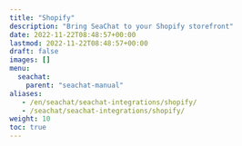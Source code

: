 ```yaml
---
title: "Shopify"
description: "Bring SeaChat to your Shopify storefront"
date: 2022-11-22T08:48:57+00:00
lastmod: 2022-11-22T08:48:57+00:00
draft: false
images: []
menu:
  seachat:
    parent: "seachat-manual"
aliases:
   - /en/seachat/seachat-integrations/shopify/
   - /seachat/seachat-integrations/shopify/
weight: 10
toc: true
---
```


